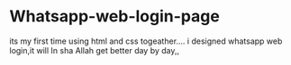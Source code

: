 # Whatsapp-web-login-page
its my first time using html and css togeather.... i designed whatsapp web login,it will In sha Allah get better day by day,,
